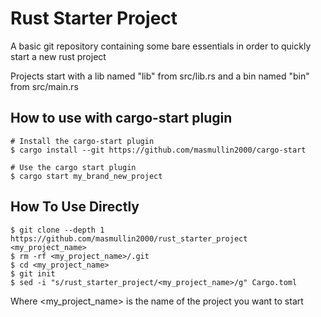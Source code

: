 # Rust Starter Project

A basic git repository containing some bare essentials
in order to quickly start a new rust project

Projects start with a lib named "lib" from src/lib.rs
and a bin named "bin" from src/main.rs

## How to use with cargo-start plugin
```shell
# Install the cargo-start plugin
$ cargo install --git https://github.com/masmullin2000/cargo-start

# Use the cargo start plugin
$ cargo start my_brand_new_project
```

## How To Use Directly
```shell
$ git clone --depth 1 https://github.com/masmullin2000/rust_starter_project <my_project_name>
$ rm -rf <my_project_name>/.git
$ cd <my_project_name>
$ git init
$ sed -i "s/rust_starter_project/<my_project_name>/g" Cargo.toml
```

Where <my_project_name> is the name of the project you want to start